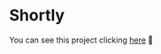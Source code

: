 # Shortly

You can see this project clicking [here](https://alejandro-bocchicchio-website-project.netlify.app/testimonial-grid/) 🔗
